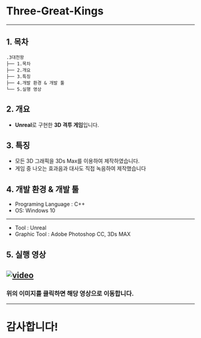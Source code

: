 # Three-Great-Kings

-------------
## 1. 목차
```
.3대천왕
├── 1.목차
├── 2.개요
├── 3.특징
├── 4.개발 환경 & 개발 툴
└── 5.실행 영상
```



## 2. 개요
 - **Unreal**로 구현한 **3D 격투 게임**입니다. 


 
## 3. 특징
- 모든 3D 그래픽을 3Ds Max를 이용하여 제작하였습니다.
- 게임 중 나오는 효과음과 대사도 직접 녹음하여 제작했습니다



## 4. 개발 환경 & 개발 툴
- Programing Language : C++
- OS: Windows 10
-----------------------------------------------------------------------------
- Tool : Unreal
- Graphic Tool : Adobe Photoshop CC, 3Ds MAX


## 5. 실행 영상
 [![video](https://i.ytimg.com/vi/ZigsBpm-4rg/hqdefault.jpg?sqp=-oaymwEZCPYBEIoBSFXyq4qpAwsIARUAAIhCGAFwAQ==&rs=AOn4CLA9OewtGbig8_iryk9meR07rLM8qw)](https://www.youtube.com/embed/ZigsBpm-4rg?start=40)
 -------------
### 위의 이미지를 클릭하면 해당 영상으로 이동합니다.

-----------------------------------------------------------------------------
# 감사합니다!
